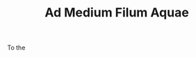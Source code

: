 ---
title: Ad Medium Filum Aquae
letter: A
permalink: "/definitions/ad-medium-filum-aquae.html"
body: To the
published_at: '2018-07-07'
source: Black's Law Dictionary
layout: post
---